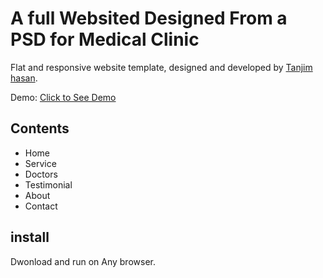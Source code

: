 # A full Websited Designed From a PSD for Medical Clinic
Flat and responsive website template, designed and developed by [Tanjim hasan](https://github.com/tanjimhasan).

Demo: [Click to See Demo](https://tanjimhasan.github.io/medilab)

## Contents
* Home
* Service
* Doctors
* Testimonial
* About
* Contact

## install

Dwonload and run on Any browser.
